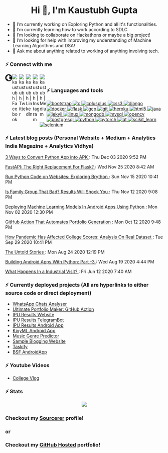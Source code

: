 <h1 align="center">Hi 👋, I'm Kaustubh Gupta</h1>

- 🔭 I’m currently working on Exploring Python and all it's functionalities.
- 🌱 I’m currently learning how to work according to SDLC
- 👯 I’m looking to collaborate on Hackathons or maybe a big project!
- 🤔 I’m looking for help with improving my understanding of Machine Learning Algorithms and DSA!
- 💬 Ask me about anything related to working of anything involving tech.

### ⚡ Connect with me
[<img align="left" alt="kaustubh | website" width="22px" src="https://raw.githubusercontent.com/iconic/open-iconic/master/svg/globe.svg" />][website]
[<img align="left" alt="kaustubh | Facebook" width="22px" src="https://cdn.jsdelivr.net/npm/simple-icons@v3/icons/facebook.svg" />][facebook]
[<img align="left" alt="kaustubh | Twitter" width="22px" src="https://cdn.jsdelivr.net/npm/simple-icons@v3/icons/twitter.svg" />][twitter]
[<img align="left" alt="kaustubh | LinkedIn" width="22px" src="https://cdn.jsdelivr.net/npm/simple-icons@v3/icons/linkedin.svg" />][linkedin]
[<img align="left" alt="kaustubh | Instagram" width="22px" src="https://cdn.jsdelivr.net/npm/simple-icons@v3/icons/instagram.svg" />][instagram]
[<img align="left" alt="kaustubh | Medium" width="22px" src="https://cdn.jsdelivr.net/npm/simple-icons@v3/icons/medium.svg" />][medium]
<br>

### ⚡ Languages and tools
<p align="left"> <a href="https://getbootstrap.com" target="_blank"> <img src="https://devicons.github.io/devicon/devicon.git/icons/bootstrap/bootstrap-plain.svg" alt="bootstrap" width="40" height="40"/> </a> <a href="https://www.cprogramming.com/" target="_blank"> <img src="https://devicons.github.io/devicon/devicon.git/icons/c/c-original.svg" alt="c" width="40" height="40"/> </a> <a href="https://www.w3schools.com/cpp/" target="_blank"> <img src="https://devicons.github.io/devicon/devicon.git/icons/cplusplus/cplusplus-original.svg" alt="cplusplus" width="40" height="40"/> </a> <a href="https://www.w3schools.com/css/" target="_blank"> <img src="https://devicons.github.io/devicon/devicon.git/icons/css3/css3-original-wordmark.svg" alt="css3" width="40" height="40"/> </a> <a href="https://www.djangoproject.com/" target="_blank"> <img src="https://devicons.github.io/devicon/devicon.git/icons/django/django-original.svg" alt="django" width="40" height="40"/> </a> <a href="https://www.docker.com/" target="_blank"> <img src="https://devicons.github.io/devicon/devicon.git/icons/docker/docker-original-wordmark.svg" alt="docker" width="40" height="40"/> </a> <a href="https://flask.palletsprojects.com/" target="_blank"> <img src="https://www.vectorlogo.zone/logos/pocoo_flask/pocoo_flask-icon.svg" alt="flask" width="40" height="40"/> </a> <a href="https://cloud.google.com" target="_blank"> <img src="https://www.vectorlogo.zone/logos/google_cloud/google_cloud-icon.svg" alt="gcp" width="40" height="40"/> </a> <a href="https://git-scm.com/" target="_blank"> <img src="https://www.vectorlogo.zone/logos/git-scm/git-scm-icon.svg" alt="git" width="40" height="40"/> </a> <a href="https://heroku.com" target="_blank"> <img src="https://www.vectorlogo.zone/logos/heroku/heroku-icon.svg" alt="heroku" width="40" height="40"/> </a> <a href="https://www.w3.org/html/" target="_blank"> <img src="https://devicons.github.io/devicon/devicon.git/icons/html5/html5-original-wordmark.svg" alt="html5" width="40" height="40"/> </a> <a href="https://www.java.com" target="_blank"> <img src="https://devicons.github.io/devicon/devicon.git/icons/java/java-original-wordmark.svg" alt="java" width="40" height="40"/> </a> <a href="https://jekyllrb.com/" target="_blank"> <img src="https://www.vectorlogo.zone/logos/jekyllrb/jekyllrb-icon.svg" alt="jekyll" width="40" height="40"/> </a> <a href="https://www.linux.org/" target="_blank"> <img src="https://devicons.github.io/devicon/devicon.git/icons/linux/linux-original.svg" alt="linux" width="40" height="40"/> </a> <a href="https://www.mongodb.com/" target="_blank"> <img src="https://devicons.github.io/devicon/devicon.git/icons/mongodb/mongodb-original-wordmark.svg" alt="mongodb" width="40" height="40"/> </a> <a href="https://www.mysql.com/" target="_blank"> <img src="https://devicons.github.io/devicon/devicon.git/icons/mysql/mysql-original-wordmark.svg" alt="mysql" width="40" height="40"/> </a> <a href="https://opencv.org/" target="_blank"> <img src="https://www.vectorlogo.zone/logos/opencv/opencv-icon.svg" alt="opencv" width="40" height="40"/> </a> <a href="https://www.postgresql.org" target="_blank"> <img src="https://devicons.github.io/devicon/devicon.git/icons/postgresql/postgresql-original-wordmark.svg" alt="postgresql" width="40" height="40"/> </a> <a href="https://www.python.org" target="_blank"> <img src="https://devicons.github.io/devicon/devicon.git/icons/python/python-original.svg" alt="python" width="40" height="40"/> </a> <a href="https://pytorch.org/" target="_blank"> <img src="https://www.vectorlogo.zone/logos/pytorch/pytorch-icon.svg" alt="pytorch" width="40" height="40"/> </a> <a href="https://www.qt.io/" target="_blank"> <img src="https://upload.wikimedia.org/wikipedia/commons/0/0b/Qt_logo_2016.svg" alt="qt" width="40" height="40"/> </a> <a href="https://scikit-learn.org/" target="_blank"> <img src="https://upload.wikimedia.org/wikipedia/commons/0/05/Scikit_learn_logo_small.svg" alt="scikit_learn" width="40" height="40"/> </a> <a href="https://www.selenium.dev" target="_blank"> <img src="https://raw.githubusercontent.com/detain/svg-logos/780f25886640cef088af994181646db2f6b1a3f8/svg/selenium-logo.svg" alt="selenium" width="40" height="40"/> </a> </p>

### ⚡ Latest blog posts (Personal Website + Medium + Analytics India Magazine + Analytics Vidhya)
<!-- BLOG-POST-LIST:START --><p><a href=https://towardsdatascience.com/3-ways-to-convert-python-app-into-apk-77f4c9cd55af?source=rss-603da2b47f57------2 > 3 Ways to Convert Python App into APK </a>: Thu Dec 03 2020 9:52 PM </p><p><a href=https://www.analyticsvidhya.com/blog/2020/11/fastapi-the-right-replacement-for-flask/ > FastAPI: The Right Replacement For Flask? </a>: Wed Nov 25 2020 8:42 AM </p><p><a href=https://towardsdatascience.com/run-python-code-on-websites-exploring-brython-83c43fb7ac5f?source=rss-603da2b47f57------2 > Run Python Code on Websites: Exploring Brython </a>: Sun Nov 15 2020 10:41 PM </p><p><a href=https://towardsdatascience.com/is-family-group-that-bad-results-will-shock-you-573f64e194be?source=rss-603da2b47f57------2 > Is Family Group That Bad? Results Will Shock You </a>: Thu Nov 12 2020 9:08 PM </p><p><a href=https://analyticsindiamag.com/deploying-machine-learning-models-in-android-apps-using-python/?utm_source=rss&utm_medium=rss&utm_campaign=deploying-machine-learning-models-in-android-apps-using-python > Deploying Machine Learning Models In Android Apps Using Python </a>: Mon Nov 02 2020 12:30 PM </p><p><a href=https://towardsdatascience.com/github-action-that-automates-portfolio-generation-bc15835862dc?source=rss-603da2b47f57------2 > GitHub Action That Automates Portfolio Generation </a>: Mon Oct 12 2020 9:48 PM </p><p><a href=https://towardsdatascience.com/how-pandemic-has-affected-college-scores-analysis-on-real-dataset-e6cea8c469b1?source=rss-603da2b47f57------2 > How Pandemic Has Affected College Scores: Analysis On Real Dataset </a>: Tue Sep 29 2020 10:41 PM </p><p><a href=https://www.kaustubhgupta.xyz/post/the-untold-stories > The Untold Stories </a>: Mon Aug 24 2020 12:19 PM </p><p><a href=https://towardsdatascience.com/building-android-apps-with-python-part-3-89a455ee7f7c?source=rss-603da2b47f57------2 > Building Android Apps With Python: Part -3 </a>: Wed Aug 19 2020 4:44 PM </p><p><a href=https://www.kaustubhgupta.xyz/post/what-happens-in-a-industrial-visit > What Happens In a Industrial Visit? </a>: Fri Jun 12 2020 7:40 AM </p><!-- BLOG-POST-LIST:END -->

### ⚡ Currently deployed projects (All are hyperlinks to either source code or direct deployment)
   - [WhatsApp Chats Analyser](https://whatsapp-analyzing.herokuapp.com/)
   - [Ultimate Portfolio Maker: GitHub Action](https://github.com/marketplace/actions/ultimate-portfolio-maker)
   - [IPU Results Website](https://ipuresultskg.herokuapp.com/)
   - [IPU Results TelegramBot](https://github.com/kaustubhgupta/TelegramBot-IPU)
   - [IPU Results Android App](https://github.com/kaustubhgupta/IPUResultAndroidApp)
   - [KivyML Android App](https://appetize.io/app/a8tez5nc93qyb9hhzj3k3y0ggc?device=nexus5&scale=75&orientation=portrait&osVersion=11)
   - [Music Genre Predictor](http://music-genre-predict.herokuapp.com/)
   - [Sample Blogging Website](https://flaskwebsitev1.herokuapp.com/)
   - [Taskify](https://taskifyhackindia.herokuapp.com/)
   - [BSF AndroidApp](https://appetize.io/app/6bcy1hx8p9r2060cn4amcuv43m?device=nexus5&scale=75&orientation=portrait&osVersion=8.1)
   

### ⚡ Youtube Videos
   - [College Vlog](https://www.youtube.com/watch?v=SWRmOdwUYLQ)

### ⚡ Stats
<p align="center">
<img src="https://github-readme-stats.vercel.app/api?username=kaustubhgupta&show_icons=true&theme=radical&count_private=true">
</p>

### Checkout my [Sourcerer](https://sourcerer.io/kaustubhgupta) profile!
### or
### Checkout my [GitHub Hosted](https://kaustubhgupta.github.io/) portfolio!

   
[website]: http://kaustubhgupta.xyz/
[facebook]: https://www.facebook.com/kaustubh.gupta.1828/
[twitter]: https://twitter.com/Kaustubh1828
[linkedin]: https://www.linkedin.com/in/kaustubh-gupta/
[instagram]: https://www.instagram.com/kaustubhgupta1828/
[medium]: https://medium.com/@kaustubhgupta1828
[hackerrank]: https://www.hackerrank.com/kaustubhgupta181
[sourcerer]: https://sourcerer.io/kaustubhgupta
[kaggle]: https://www.kaggle.com/kaustubh18282
